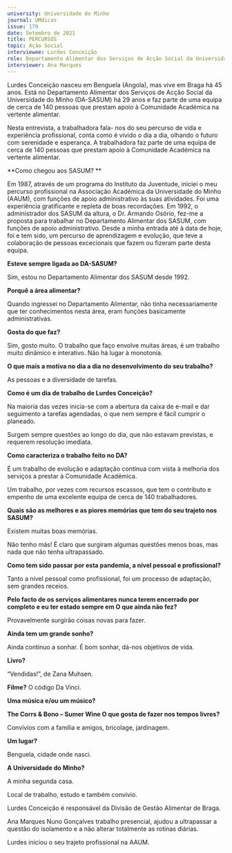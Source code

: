 ```yaml
---
university: Universidade do Minho
journal: UMdicas 
issue: 179
date: Setembro de 2021
title: PERCURSOS
topic: Ação Social
interviewee: Lurdes Conceição
role: Departamento Alimentar dos Serviços de Acção Social da Universidade do Minho (DA-SASUM)
interviewer: Ana Marques
---
```


Lurdes Conceição nasceu em Benguela (Angola), mas vive em Braga há 45 anos. 
Está no Departamento Alimentar dos Serviços de Acção Social da Universidade do Minho (DA-SASUM) há 29 anos e faz parte de uma equipa de cerca de 140 pessoas que prestam apoio à Comunidade Académica na vertente alimentar. 

Nesta entrevista, a trabalhadora fala- nos do seu percurso de vida e experiência profissional, conta como é vivido o dia a dia, olhando o futuro com serenidade e esperança. 
A trabalhadora faz parte de uma equipa de cerca de 140 pessoas que prestam apoio à Comunidade Académica na vertente alimentar. 

**Como chegou aos SASUM? **

Em 1987, através de um programa do Instituto da Juventude, iniciei o meu percurso profissional na Associação Académica da Universidade do Minho (AAUM), com funções de apoio administrativo às suas atividades. 
Foi uma experiência gratificante e repleta de boas recordações. 
Em 1992, o administrador dos SASUM da altura, o Dr. 
Armando Osório, fez-me a proposta para trabalhar no Departamento Alimentar dos SASUM, com funções de apoio administrativo. 
Desde a minha entrada até à data de hoje, foi e tem sido, um percurso de aprendizagem e evolução, que teve a colaboração de pessoas excecionais que fazem ou fizeram parte desta equipa.

**Esteve sempre ligada ao DA-SASUM?**

 Sim, estou no Departamento Alimentar dos SASUM desde 1992.

**Porquê a área alimentar?** 

Quando ingressei no Departamento Alimentar, não tinha necessariamente que ter conhecimentos nesta área, eram funções basicamente administrativas.

**Gosta do que faz?** 

Sim, gosto muito. 
O trabalho que faço envolve muitas áreas, é um trabalho muito dinâmico e interativo. 
Não há lugar à monotonia.

**O que mais a motiva no dia a dia no desenvolvimento do seu trabalho?** 

As pessoas e a diversidade de tarefas.

**Como é um dia de trabalho de Lurdes Conceição?** 

Na maioria das vezes inicia-se com a abertura da caixa de e-mail e dar seguimento a tarefas agendadas, o que nem sempre é fácil cumprir o planeado. 

Surgem sempre questões ao longo do dia, que não estavam previstas, e requerem resolução imediata.

**Como caracteriza o trabalho feito no DA?** 

É um trabalho de evolução e adaptação contínua com vista à melhoria dos serviços a prestar à Comunidade Académica. 

Um trabalho, por vezes com recursos escassos, que tem o contributo e empenho de uma excelente equipa de cerca de 140 trabalhadores.

**Quais são as melhores e as piores memórias que tem do seu trajeto nos SASUM?** 

Existem muitas boas memórias. 

Não tenho más! É claro que surgiram algumas questões menos boas, mas nada que não tenha ultrapassado.

**Como tem sido passar por esta pandemia, a nível pessoal e profissional?** 

Tanto a nível pessoal como profissional, foi um processo de adaptação, sem grandes receios. 

**Pelo facto de os serviços alimentares nunca terem encerrado por completo e eu ter estado sempre em O que ainda não fez?** 

Provavelmente surgirão coisas novas para fazer.

**Ainda tem um grande sonho?** 


Ainda continuo a sonhar. 
É bom sonhar, dá-nos objetivos de vida.

**Livro?**

“Vendidas!”, de Zana Muhsen.

**Filme?** 
O código Da Vinci.

**Uma música e/ou um músico?**

**The Corrs & Bono – Sumer Wine O que gosta de fazer nos tempos livres?**

Convívios com a família e amigos, bricolage, jardinagem.

**Um lugar?** 

Benguela, cidade onde nasci. 

**A Universidade do Minho?** 

A minha segunda casa. 

Local de trabalho, estudo e também convívio. 

Lurdes Conceição é responsável da Divisão de Gestão Alimentar de Braga.

Ana Marques Nuno Gonçalves trabalho presencial, ajudou a ultrapassar a questão do isolamento e a não alterar totalmente as rotinas diárias.

Lurdes iniciou o seu trajeto profissional na AAUM.